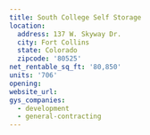 ```yaml
---
title: South College Self Storage
location:
  address: 137 W. Skyway Dr.
  city: Fort Collins
  state: Colorado
  zipcode: '80525'
net_rentable_sq_ft: '80,850'
units: '706'
opening:
website_url:
gys_companies:
  - development
  - general-contracting
---
```


